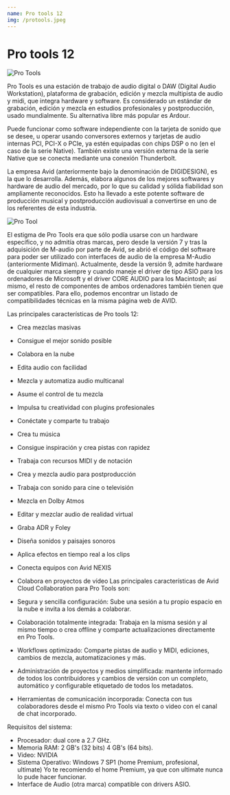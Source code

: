 ```yaml
---
name: Pro tools 12
img: /protools.jpeg
---
```

# Pro tools 12

![Pro Tools]({{site.baseurl}}/assets/images/protools.jpeg)  

Pro Tools es una estación de trabajo de audio digital o DAW (Digital Audio Workstation), plataforma de grabación, edición y mezcla multipista de audio y midi, que integra hardware y software. Es considerado un estándar de grabación, edición y mezcla en estudios profesionales y postproducción, usado mundialmente. Su alternativa libre más popular es Ardour.  

Puede funcionar como software independiente con la tarjeta de sonido que se desee, u operar usando conversores externos y tarjetas de audio internas PCI, PCI-X o PCIe, ya estén equipadas con chips DSP o no (en el caso de la serie Native). También existe una versión externa de la serie Native que se conecta mediante una conexión Thunderbolt.  

La empresa Avid (anteriormente bajo la denominación de DIGIDESIGN), es la que lo desarrolla. Además, elabora algunos de los mejores softwares y hardware de audio del mercado, por lo que su calidad y sólida fiabilidad son ampliamente reconocidos. Esto ha llevado a este potente software de producción musical y postproducción audiovisual a convertirse en uno de los referentes de esta industria.

![Pro Tool]({{site.baseurl}}/assets/images/protools2.jpg)

El estigma de Pro Tools era que sólo podía usarse con un hardware específico, y no admitía otras marcas, pero desde la versión 7 y tras la adquisición de M-audio por parte de Avid, se abrió el código del software para poder ser utilizado con interfaces de audio de la empresa M-Audio (anteriormente Midiman). Actualmente, desde la versión 9, admite hardware de cualquier marca siempre y cuando maneje el driver de tipo ASIO para los ordenadores de Microsoft y el driver CORE AUDIO para los Macintosh; así mismo, el resto de componentes de ambos ordenadores también tienen que ser compatibles. Para ello, podemos encontrar un listado de compatibilidades técnicas en la misma página web de AVID. 

Las principales características de Pro tools 12: 
- Crea mezclas masivas
- Consigue el mejor sonido posible
- Colabora en la nube
- Edita audio con facilidad
- Mezcla y automatiza audio multicanal
- Asume el control de tu mezcla
- Impulsa tu creatividad con plugins profesionales
- Conéctate y comparte tu trabajo
- Crea tu música
- Consigue inspiración y crea pistas con rapidez
- Trabaja con recursos MIDI y de notación
- Crea y mezcla audio para postproducción
- Trabaja con sonido para cine o televisión
- Mezcla en Dolby Atmos
- Editar y mezclar audio de realidad virtual
- Graba ADR y Foley
- Diseña sonidos y paisajes sonoros
- Aplica efectos en tiempo real a los clips
- Conecta equipos con Avid NEXIS
- Colabora en proyectos de vídeo
Las principales características de Avid Cloud Collaboration para Pro Tools son:

- Segura y sencilla configuración: Sube una sesión a tu propio espacio en la nube e invita a los demás a colaborar.
- Colaboración totalmente integrada: Trabaja en la misma sesión y al mismo tiempo o crea offline y comparte actualizaciones directamente en Pro Tools.
- Workflows optimizado: Comparte pistas de audio y MIDI, ediciones, cambios de mezcla, automatizaciones y más.
- Administración de proyectos y medios simplificada: mantente informado de todos los contribuidores y cambios de versión con un completo, automático y configurable etiquetado de todos los metadatos.
- Herramientas de comunicación incorporada: Conecta con tus colaboradores desde el mismo Pro Tools via texto o video con el canal de chat incorporado.

Requisitos del sistema: 
- Procesador: dual core a 2.7 GHz.
- Memoria RAM: 2 GB's (32 bits) 4 GB's (64 bits).
- Video: NVIDIA
- Sistema Operativo: Windows 7 SP1 (home Premium, profesional, ultimate) Yo te recomiendo el home Premium, ya que con ultimate nunca lo pude hacer funcionar.
- Interface de Audio (otra marca) compatible con drivers ASIO.